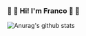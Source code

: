 ### 👋 👋 Hi! I'm Franco 👋 👋

![Anurag's github stats](https://github-readme-stats.vercel.app/api?username=FrancoBuet&show_icons=true&theme=radical)

<!--
**FrancoBuet/FrancoBuet** is a ✨ _special_ ✨ repository because its `README.md` (this file) appears on your GitHub profile.

Here are some ideas to get you started:

- 🔭 I’m currently working on ...
- 🌱 I’m currently learning ...
- 👯 I’m looking to collaborate on ...
- 🤔 I’m looking for help with ...
- 💬 Ask me about ...
- 📫 How to reach me: ...
- 😄 Pronouns: ...
- ⚡ Fun fact: ...

